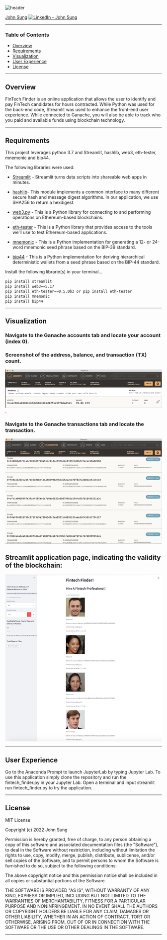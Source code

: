  ![header](https://capsule-render.vercel.app/api?type=waving&color=gradient&width=1000&height=200&section=header&text=FinTech%20Finder%20&fontSize=30&fontColor=black)

<!-- header is made with: https://github.com/kyechan99/capsule-render -->

[John Sung](https://linkedin.com/in/john-sung-3675569) [<img src="https://cdn2.auth0.com/docs/media/connections/linkedin.png" alt="LinkedIn -  John Sung" width=15/>](https://linkedin.com/in/john-sung-3675569/)
                                 

---

### Table of Contents

* [Overview](#overview)
* [Requirements](#requirements)
* [Visualization](#visualization)
* [User Experience](#user-experience)
* [License](#license)  

---

## Overview

FinTech Finder is an online application that allows the user to identify and pay FinTech candidates for hours contracted. While Python was used for the back-end code, Streamlit was used to enhance the front-end user experience. While connected to Ganache, you will also be able to track who you paid and available funds using blockchain technology.

---

## Requirements


This project leverages python 3.7 and Streamlit, hashlib, web3, eth-tester, mnemonic and bip44.

The following libraries were used:

* [Streamlit](https://streamlit.io/) - Streamlit turns data scripts into shareable web apps in minutes.

* [hashlib](https://docs.python.org/3/library/hashlib.html)- This module implements a common interface to many different secure hash and message digest algorithms. In our application, we use SHA256 to return a hexdigest.

* [web3.py](https://web3py.readthedocs.io/en/stable/overview.html) - This is a Python library for connecting to and performing operations on Ethereum-based blockchains.

* [eth-tester](https://pypi.org/project/eth-tester/) - This is a Python library that provides access to the tools we’ll use to test Ethereum-based applications.

* [mnemonic](https://pypi.org/project/mnemonic/) - This is a Python implementation for generating a 12- or 24-word mnemonic seed phrase based on the BIP-39 standard.

* [bip44](https://pypi.org/project/bip44/) - This is a Python implementation for deriving hierarchical deterministic wallets from a seed phrase based on the BIP-44 standard.

Install the following librarie(s) in your terminal...

    pip install streamlit        
    pip install web3==5.17
    pip install eth-tester==0.5.0b3 or pip install eth-tester
    pip install mnemonic
    pip install bip44
  
---

## Visualization

### Navigate to the Ganache accounts tab and locate your account (index 0). 
### Screenshot of the address, balance, and transaction (TX) count.
![address info](Images/address_bal_tx_index.PNG)
.  

### Navigate to the Ganache transactions tab and locate the transaction.
![transaction](Images/ganache.PNG)
 

## Streamlit application page, indicating the validity of the blockchain:
![streamlit](Images/fintech_app.PNG)

---

## User Experience

Go to the Anaconda Prompt to launch JupyterLab by typing Jupyter Lab. To use this application simply clone the repository and run the fintech_finder.py in your Jupyter Lab. Open a terminal and input streamlit run fintech_finder.py to try the application.

---

## License

MIT License

Copyright (c) 2022 John Sung

Permission is hereby granted, free of charge, to any person obtaining a copy
of this software and associated documentation files (the "Software"), to deal
in the Software without restriction, including without limitation the rights
to use, copy, modify, merge, publish, distribute, sublicense, and/or sell
copies of the Software, and to permit persons to whom the Software is
furnished to do so, subject to the following conditions:

The above copyright notice and this permission notice shall be included in all
copies or substantial portions of the Software.

THE SOFTWARE IS PROVIDED "AS IS", WITHOUT WARRANTY OF ANY KIND, EXPRESS OR
IMPLIED, INCLUDING BUT NOT LIMITED TO THE WARRANTIES OF MERCHANTABILITY,
FITNESS FOR A PARTICULAR PURPOSE AND NONINFRINGEMENT. IN NO EVENT SHALL THE
AUTHORS OR COPYRIGHT HOLDERS BE LIABLE FOR ANY CLAIM, DAMAGES OR OTHER
LIABILITY, WHETHER IN AN ACTION OF CONTRACT, TORT OR OTHERWISE, ARISING FROM,
OUT OF OR IN CONNECTION WITH THE SOFTWARE OR THE USE OR OTHER DEALINGS IN THE
SOFTWARE.

---

